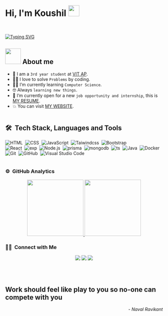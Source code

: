 
<h1 ><b>Hi, I'm Koushil </b><img src="https://media.giphy.com/media/hvRJCLFzcasrR4ia7z/giphy.gif" width="35"></h1>
</br>
<p >
<a href="https://git.io/typing-svg"><img src="https://readme-typing-svg.herokuapp.com?font=Fira+Code&weight=500&duration=3800&pause=1000&color=D1C915&width=435&lines=Full+Stack+Web+Dev;Tech+Geek;Physics+lover;Computer+Science+Student" alt="Typing SVG" /></a>
</br></p>

## <picture><img src = "https://github.com/7oSkaaa/7oSkaaa/blob/main/Images/about_me.gif?raw=true" width = 50px></picture> About me 
- :school: I am a `3rd year student` at [VIT AP](https://vitap.ac.in/).
- :technologist: I love to solve `Problems` by coding.
- :student: I’m currently learning `Computer Science`.
- :nerd_face: Always `learning new things`.
- :thinking: I’m currently open for a new `job opportunity and internship`, this is [MY RESUME](https://drive.google.com/file/d/1WZj2DOHNZfWoMs8cQDdYUANXLH7PqxgZ/view?usp=drivesdk).
- :boom: You can visit [MY WEBSITE](https://koushil.vercel.app/).
<br></br>
## 🛠 &nbsp;Tech Stack, Languages and Tools
![HTML](https://camo.githubusercontent.com/cb12cf511fc88eb02cd4309471ce44e7370668870270d63e4148584cfcca8db0/68747470733a2f2f696d672e736869656c64732e696f2f62616467652f48544d4c352532302d2532334533344632362e7376673f7374796c653d666f722d7468652d6261646765266c6f676f3d68746d6c35266c6f676f436f6c6f723d7768697465)&nbsp;
![CSS](https://camo.githubusercontent.com/2db6eee9e0f99b1619e1ec2ef39576d91c25cda2b9b6a80c2ffb7b833812615e/68747470733a2f2f696d672e736869656c64732e696f2f62616467652f435353332532302d2532333135373242362e7376673f7374796c653d666f722d7468652d6261646765266c6f676f3d63737333266c6f676f436f6c6f723d7768697465)&nbsp;
![JavaScript](https://camo.githubusercontent.com/712fe9f859842b819e7f5eed491831f2f873d055ff14cfe0915ee538a4be1b42/68747470733a2f2f696d672e736869656c64732e696f2f62616467652f4a6176615363726970742532302d2532334637444631452e7376673f7374796c653d666f722d7468652d6261646765266c6f676f3d6a617661736372697074266c6f676f436f6c6f723d626c61636b)&nbsp;
![Taiwindcss](https://camo.githubusercontent.com/39e75af1600b0221e83f8eb83de4b30015713ff7c05cf6e78f72f0a7544fccc0/68747470733a2f2f696d672e736869656c64732e696f2f62616467652f5461696c77696e642532304353532d3036423644342e7376673f7374796c653d666f722d7468652d6261646765266c6f676f3d5461696c77696e642d435353266c6f676f436f6c6f723d7768697465)&nbsp;
![Bootstrap](https://img.shields.io/badge/-Bootstrap-05122A?style=flat&logo=bootstrap&logoColor=563D7C)\
![React](https://camo.githubusercontent.com/08fde02a11386e5bfde0a7fd33aff61131e249c1e50bf87b9cd3cf93e1f8c3fd/68747470733a2f2f696d672e736869656c64732e696f2f62616467652f52656163742d3631444146422e7376673f7374796c653d666f722d7468652d6261646765266c6f676f3d5265616374266c6f676f436f6c6f723d626c61636b)&nbsp;
![exp](https://camo.githubusercontent.com/90bc7d4d12d4a54de87384a9d430623083ef55d4e1a5f984ec3e8e73d6e8d7f2/68747470733a2f2f696d672e736869656c64732e696f2f62616467652f457870726573732532304a532d3030303030302e7376673f7374796c653d666f722d7468652d6261646765266c6f676f3d45787072657373266c6f676f436f6c6f723d7768697465)&nbsp;
![Node.js](https://camo.githubusercontent.com/d100314c39e772747982e3c42235ccbe7437a829889b2b82ad7c66baca7c79da/68747470733a2f2f696d672e736869656c64732e696f2f62616467652f4e6f64652e6a732d3333393933332e7376673f7374796c653d666f722d7468652d6261646765266c6f676f3d6e6f6465646f746a73266c6f676f436f6c6f723d7768697465)&nbsp;
![prisma](https://img.shields.io/badge/-prisma-05122A?style=flat&logo=prisma)&nbsp;
![mongodb](https://camo.githubusercontent.com/7b3413138bcae5072308005d6aa3cabc21f1c82f60d8cf06807732fa8b9894bf/68747470733a2f2f696d672e736869656c64732e696f2f62616467652f4d6f6e676f44422d3445413934423f7374796c653d666f722d7468652d6261646765266c6f676f3d6d6f6e676f6462266c6f676f436f6c6f723d7768697465)&nbsp;
![ts](https://camo.githubusercontent.com/b9bf6afa596ace039372835fc02e9099e4fff26c7913e1824468fb4a4e5dd225/68747470733a2f2f696d672e736869656c64732e696f2f62616467652f547970655363726970742d3331373843362e7376673f7374796c653d666f722d7468652d6261646765266c6f676f3d54797065536372697074266c6f676f436f6c6f723d7768697465)&nbsp;
![Java](https://camo.githubusercontent.com/29f4bdfbd7dd2ed5be81e4a8c67e6333760845c51902e36f18682e95442dbfcf/68747470733a2f2f696d672e736869656c64732e696f2f62616467652f4a6176612d4544384230303f7374796c653d666f722d7468652d6261646765266c6f676f3d6a617661266c6f676f436f6c6f723d7768697465)&nbsp;
![Docker](https://img.shields.io/badge/-Docker-05122A?style=flat&logo=Docker)&nbsp;
![Git](https://camo.githubusercontent.com/94d83dc5838e2784bee25fe9e019bc2fda128676f32cef2f06baa0f6f3849b8c/68747470733a2f2f696d672e736869656c64732e696f2f62616467652f6769742d2532334630353033332e7376673f7374796c653d666f722d7468652d6261646765266c6f676f3d676974266c6f676f436f6c6f723d7768697465)&nbsp;
![GitHub](https://camo.githubusercontent.com/7e282220b8ec0dd29cf99be1c0f5e82d74a42bc84ed834ee6afd86b4bad3bfee/68747470733a2f2f696d672e736869656c64732e696f2f62616467652f6769746875622d2532333132313031312e7376673f7374796c653d666f722d7468652d6261646765266c6f676f3d676974687562266c6f676f436f6c6f723d7768697465)&nbsp;
![Visual Studio Code](https://camo.githubusercontent.com/3e78414c94a71a544ae82fbe7a2e9d6f0863521d15fde32d2c299cabfbcb9c23/68747470733a2f2f696d672e736869656c64732e696f2f62616467652f56697375616c25323053747564696f253230436f64652d3030373864372e7376673f7374796c653d666f722d7468652d6261646765266c6f676f3d76697375616c2d73747564696f2d636f6465266c6f676f436f6c6f723d7768697465)&nbsp;
<br></br>
### ⚙️ &nbsp;GitHub Analytics

<p align="center">
<a href="https://github.com/369koushil">
  <img height="180em" src="https://github-readme-stats.vercel.app/api?username=369koushil&show_icons=true&theme=algolia&include_all_commits=true&count_private=true"/>
  <img height="180em" src="https://github-readme-stats-eight-theta.vercel.app/api/top-langs/?username=369koushil&layout=compact&langs_count=8&theme=algolia"/>
</a>
</p>

### 🤝🏻 &nbsp;Connect with Me

<p align="center">
<a href="https://koushil.vercel.app/"><img src="https://img.shields.io/badge/-koushil-c?style=flat&logo=Google-Chrome&logoColor=white"/></a>
<a href="https://www.linkedin.com/in/koushil-c"><img src="https://img.shields.io/badge/-koushil-c?style=flat&logo=Linkedin&logoColor=white"/></a>
<a href="mailto:koushil463@gmail.com"><img src="https://img.shields.io/badge/-koushil463@gmail.com-D14836?style=flat&logo=Gmail&logoColor=white"/></a>

</p>

<br></br>

<h2> Work should feel like play to you so no-one can compete with you</h2>
<p align="right"><i>- Naval Ravikant</i></p>


